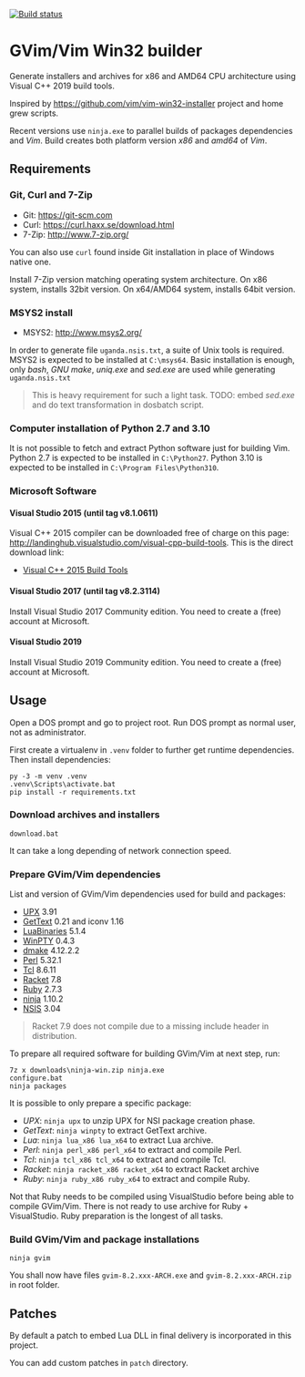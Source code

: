 [![Build status](https://ci.appveyor.com/api/projects/status/2arjuao3028n44p1?svg=true)](https://ci.appveyor.com/project/lboulard/vim-win32-build)

# GVim/Vim Win32 builder

Generate installers and archives for x86 and AMD64 CPU architecture using
Visual C++ 2019 build tools.

Inspired by <https://github.com/vim/vim-win32-installer> project and home grew
scripts.

Recent versions use `ninja.exe` to parallel builds of packages dependencies and
_Vim_. Build creates both platform version _x86_ and _amd64_ of _Vim_.

## Requirements

### Git, Curl and 7-Zip

- Git: <https://git-scm.com>
- Curl: <https://curl.haxx.se/download.html>
- 7-Zip: <http://www.7-zip.org/>

You can also use `curl` found inside Git installation in place of Windows
native one.

Install 7-Zip version matching operating system architecture. On x86 system,
installs 32bit version. On x64/AMD64 system, installs 64bit version.

### MSYS2 install

- MSYS2: <http://www.msys2.org/>

In order to generate file `uganda.nsis.txt`, a suite of Unix tools is required.
MSYS2 is expected to be installed at `C:\msys64`. Basic installation is enough,
only _bash_, _GNU make_, _uniq.exe_ and _sed.exe_ are used while generating
`uganda.nsis.txt`

> This is heavy requirement for such a light task.
> TODO: embed _sed.exe_ and do text transformation in dosbatch script.

### Computer installation of Python 2.7 and 3.10

It is not possible to fetch and extract Python software just for building Vim.
Python 2.7 is expected to be installed in `C:\Python27`. Python 3.10 is
expected to be installed in `C:\Program Files\Python310`.

### Microsoft Software

#### Visual Studio 2015 (until tag v8.1.0611)

Visual C++ 2015 compiler can be downloaded free of charge on this page:
<http://landinghub.visualstudio.com/visual-cpp-build-tools>. This is the direct
download link:

- [Visual C++ 2015 Build Tools](http://go.microsoft.com/fwlink/?LinkId=691126&fixForIE=.exe)

#### Visual Studio 2017 (until tag v8.2.3114)

Install Visual Studio 2017 Community edition. You need to create a (free)
account at Microsoft.

#### Visual Studio 2019

Install Visual Studio 2019 Community edition. You need to create a (free)
account at Microsoft.

## Usage

Open a DOS prompt and go to project root. Run DOS prompt as normal user, not as
administrator.

First create a virtualenv in `.venv` folder to further get runtime
dependencies. Then install dependencies:

```dosbatch
py -3 -m venv .venv
.venv\Scripts\activate.bat
pip install -r requirements.txt
```

### Download archives and installers

```dosbatch
download.bat
```

It can take a long depending of network connection speed.

### Prepare GVim/Vim dependencies

List and version of GVim/Vim dependencies used for build and packages:

- [UPX](http://upx.sourceforge.net/) 3.91
- [GetText](https://github.com/mlocati/gettext-iconv-windows) 0.21 and iconv 1.16
- [LuaBinaries](http://luabinaries.sourceforge.net/download.html) 5.1.4
- [WinPTY](https://github.com/rprichard/winpty) 0.4.3
- [dmake](https://cpan.metacpan.org/authors/id/S/SH/SHAY/) 4.12.2.2
- [Perl](http://www.perl.org) 5.32.1
- [Tcl](http://www.tcl.tk) 8.6.11
- [Racket](https://download.racket-lang.org/) 7.8
- [Ruby](https://www.ruby-lang.org/en/downloads/) 2.7.3
- [ninja](https://ninja-build.org) 1.10.2
- [NSIS](http://nsis.sourceforge.net) 3.04

> Racket 7.9 does not compile due to a missing include header in distribution.

To prepare all required software for building GVim/Vim at next step, run:

```dosbatch
7z x downloads\ninja-win.zip ninja.exe
configure.bat
ninja packages
```

It is possible to only prepare a specific package:
 - _UPX_: `ninja upx` to unzip UPX for NSI package creation phase.
 - _GetText_: `ninja winpty` to extract GetText archive.
 - _Lua_: `ninja lua_x86 lua_x64` to extract Lua archive.
 - _Perl_: `ninja perl_x86 perl_x64` to extract and compile Perl.
 - _Tcl_: `ninja tcl_x86 tcl_x64` to extract and compile Tcl.
 - _Racket_: `ninja racket_x86 racket_x64` to extract Racket archive
 - _Ruby_: `ninja ruby_x86 ruby_x64` to extract and compile Ruby.

Not that Ruby needs to be compiled using VisualStudio before being able to
compile GVim/Vim. There is not ready to use archive for Ruby + VisualStudio.
Ruby preparation is the longest of all tasks.

### Build GVim/Vim and package installations

```dosbatch
ninja gvim
```

You shall now have files `gvim-8.2.xxx-ARCH.exe` and `gvim-8.2.xxx-ARCH.zip` in
root folder.

## Patches

By default a patch to embed Lua DLL in final delivery is incorporated in this
project.

You can add custom patches in `patch` directory.
